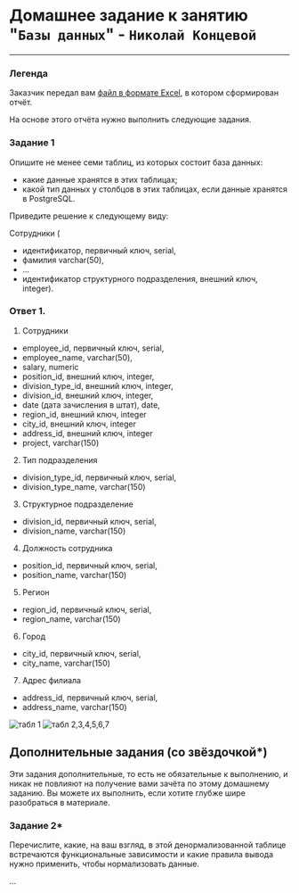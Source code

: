 # Домашнее задание к занятию "`Базы данных`" - `Николай Концевой`

---

### Легенда

Заказчик передал вам [файл в формате Excel](https://github.com/netology-code/sdb-homeworks/blob/main/resources/hw-12-1.xlsx), в котором сформирован отчёт. 

На основе этого отчёта нужно выполнить следующие задания.

### Задание 1

Опишите не менее семи таблиц, из которых состоит база данных:

- какие данные хранятся в этих таблицах;
- какой тип данных у столбцов в этих таблицах, если данные хранятся в PostgreSQL.

Приведите решение к следующему виду:

Сотрудники (

- идентификатор, первичный ключ, serial,
- фамилия varchar(50),
- ...
- идентификатор структурного подразделения, внешний ключ, integer).

### Ответ 1.

1. Сотрудники
- employee_id, первичный ключ, serial,
- employee_name, varchar(50),
- salary, numeric
- position_id, внешний ключ, integer,
- division_type_id, внешний ключ, integer,
- division_id, внешний ключ, integer,
- date (дата зачисления в штат), date,
- region_id, внешний ключ, integer
- city_id, внешний ключ, integer
- address_id, внешний ключ, integer
- project, varchar(150)

2. Тип подразделения
- division_type_id, первичный ключ, serial,
- division_type_name, varchar(150)

3. Структурное подразделение
- division_id, первичный ключ, serial,
- division_name, varchar(150)

4. Должность сотрудника
- position_id, первичный ключ, serial,
- position_name, varchar(150)

5. Регион
- region_id, первичный ключ, serial,
- region_name, varchar(150)

6. Город
- city_id, первичный ключ, serial,
- city_name, varchar(150)

7. Адрес филиала
- address_id, первичный ключ, serial,
- address_name, varchar(150)


![табл 1](https://github.com/Stitchzxz/homework_netology/blob/main/screen/table-1.png)
![табл 2,3,4,5,6,7](https://github.com/Stitchzxz/homework_netology/blob/main/screen/table-2.png)

## Дополнительные задания (со звёздочкой*)
Эти задания дополнительные, то есть не обязательные к выполнению, и никак не повлияют на получение вами зачёта по этому домашнему заданию. Вы можете их выполнить, если хотите глубже шире разобраться в материале.


### Задание 2*

Перечислите, какие, на ваш взгляд, в этой денормализованной таблице встречаются функциональные зависимости и какие правила вывода нужно применить, чтобы нормализовать данные.

...